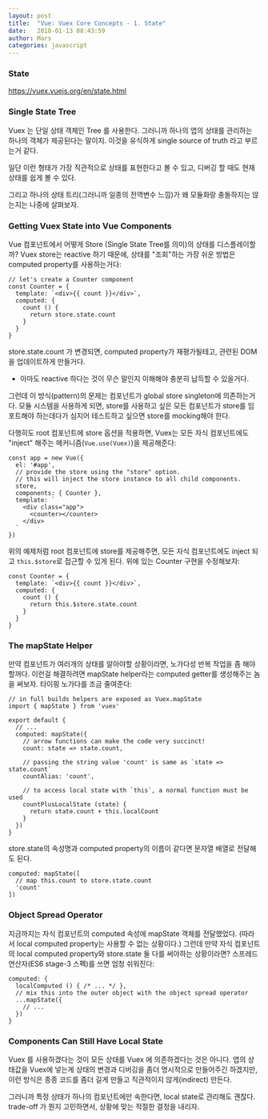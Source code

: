 ```yaml
---
layout: post
title:  "Vue: Vuex Core Concepts - 1. State"
date:   2018-01-13 08:43:59
author: Mars
categories: javascript
---
```


### State
https://vuex.vuejs.org/en/state.html


### Single State Tree
Vuex 는 단일 상태 객체인 Tree 를 사용한다. 그러니까 하나의 앱의 상태를 관리하는 하나의 객체가 제공된다는 말이지. 이것을 유식하게 single source of truth 라고 부르는거 같다.

일단 이런 형태가 가장 직관적으로 상태를 표현한다고 볼 수 있고, 디버깅 할 때도 현재 상태를 쉽게 볼 수 있다.

그리고 하나의 상태 트리(그러니까 일종의 전역변수 느낌)가 왜 모듈화랑 충돌하지는 않는지는 나중에 살펴보자.

### Getting Vuex State into Vue Components
Vue 컴포넌트에서 어떻게 Store (Single State Tree를 의미)의 상태를 디스플레이할까?
Vuex store는 reactive 하기 때문에, 상태를 "조회"하는 가장 쉬운 방법은 computed property를 사용하는거다:
```
// let's create a Counter component
const Counter = {
  template: `<div>{{ count }}</div>`,
  computed: {
    count () {
      return store.state.count
    }
  }
}
```

store.state.count 가 변경되면, computed property가 재평가될테고, 관련된 DOM 을 업데이트하게 만들거다.
* 아마도 reactive 하다는 것이 무슨 말인지 이해해야 충분히 납득할 수 있을거다.

그런데 이 방식(pattern)의 문제는 컴포넌트가 global store singleton에 의존하는거다.
모듈 시스템을 사용하게 되면, store를 사용하고 싶은 모든 컴포넌트가 store를 임포트해야 하는데다가 심지어 테스트하고 싶으면 store를 mocking해야 한다.


다행히도 root 컴포넌트에 store 옵션을 적용하면, Vuex는 모든 자식 컴포넌트에도 "inject" 해주는 메커니즘(`Vue.use(Vuex)`)을 제공해준다:
```
const app = new Vue({
  el: '#app',
  // provide the store using the "store" option.
  // this will inject the store instance to all child components.
  store,
  components: { Counter },
  template: `
    <div class="app">
      <counter></counter>
    </div>
  `
})
```
위의 예제처럼 root 컴포넌트에 store를 제공해주면, 모든 자식 컴포넌트에도 inject 되고 `this.$store`로 접근할 수 있게 된다.
위에 있는 Counter 구현을 수정해보자:
```
const Counter = {
  template: `<div>{{ count }}</div>`,
  computed: {
    count () {
      return this.$store.state.count
    }
  }
}
```

### The mapState Helper
만약 컴포넌트가 여러개의 상태를 알아야할 상황이라면, 노가다성 반복 작업을 좀 해야할꺼다.
이런걸 해결하려면 mapState helper라는 computed getter를 생성해주는 놈을 써보자. 타이핑 노가다를 조금 줄여준다:
```
// in full builds helpers are exposed as Vuex.mapState
import { mapState } from 'vuex'

export default {
  // ...
  computed: mapState({
    // arrow functions can make the code very succinct!
    count: state => state.count,

    // passing the string value 'count' is same as `state => state.count`
    countAlias: 'count',

    // to access local state with `this`, a normal function must be used
    countPlusLocalState (state) {
      return state.count + this.localCount
    }
  })
}
```
store.state의 속성명과 computed property의 이름이 같다면 문자열 배열로 전달해도 된다.
```
computed: mapState([
  // map this.count to store.state.count
  'count'
])
```

### Object Spread Operator
지금까지는 자식 컴포넌트의 computed 속성에 mapState 객체를 전달했었다. (따라서 local computed property는 사용할 수 없는 상황이다.)
그런데 만약 자식 컴포넌트의 local computed property와 store.state 둘 다를 써야하는 상황이라면?
스프레드 연산자(ES6 stage-3 스펙)를 쓰면 엄청 쉬워진다:

```
computed: {
  localComputed () { /* ... */ },
  // mix this into the outer object with the object spread operator
  ...mapState({
    // ...
  })
}
```

### Components Can Still Have Local State
Vuex 를 사용하겠다는 것이 모든 상태를 Vuex 에 의존하겠다는 것은 아니다.
앱의 상태값을 Vuex에 넣는게 상태의 변경과 디버깅을 좀더 명시적으로 만들어주긴 하겠지만,
이런 방식은 종종 코드를 좀더 길게 만들고 직관적이지 않게(indirect) 만든다.

그러니까 특정 상태가 하나의 컴포넌트에만 속한다면, local state로 관리해도 괜찮다.
trade-off 가 뭔지 고민하면서, 상황에 맞는 적절한 결정을 내리자.
